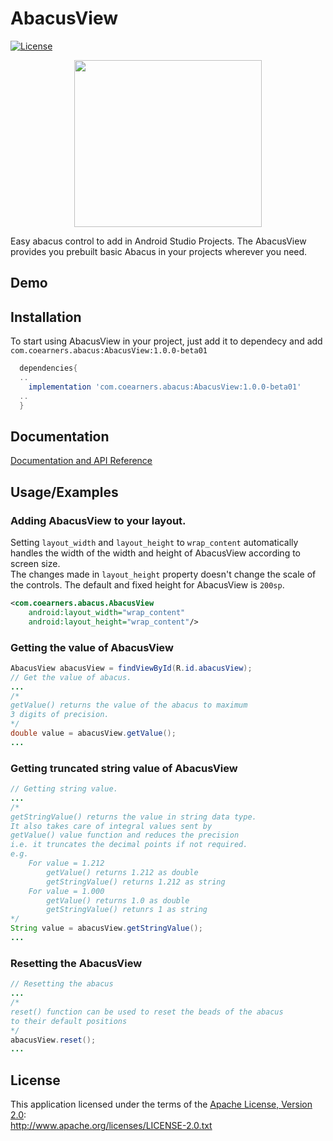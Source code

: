 
# AbacusView

[![License](https://img.shields.io/badge/License-Apache_2.0-blue.svg)](https://opensource.org/licenses/Apache-2.0)

<p align="center">
  <img width="300px" height="267px" src="https://user-images.githubusercontent.com/65446143/187054125-1367669a-6eef-4a9b-8107-9e24a844d59e.png" />
</p>


Easy abacus control to add in Android Studio Projects.
The AbacusView provides you prebuilt basic Abacus in your projects
wherever you need.


## Demo
<p align="center"
   <img src="https://user-images.githubusercontent.com/65446143/187054278-ab206378-d308-49a9-ac30-2c91f1b42ecf.gif" width="70%" height="70%"/>
 </p>


## Installation

To start using AbacusView in your project, just add it to dependecy
and add `com.coearners.abacus:AbacusView:1.0.0-beta01`

```gradle
  dependencies{
  ..
    implementation 'com.coearners.abacus:AbacusView:1.0.0-beta01'
  ..
  }
```
    
## Documentation

[Documentation and API Reference]()




## Usage/Examples

### Adding AbacusView to your layout.
Setting `layout_width` and `layout_height` to `wrap_content` automatically handles 
the width of the width and height of AbacusView according to screen size.   
The changes made in `layout_height` property doesn't change the scale of the controls.
The default and fixed height for AbacusView is `200sp`.
```xml
<com.coearners.abacus.AbacusView
    android:layout_width="wrap_content"
    android:layout_height="wrap_content"/>
```

### Getting the value of AbacusView
```java
AbacusView abacusView = findViewById(R.id.abacusView);
// Get the value of abacus.
...
/*
getValue() returns the value of the abacus to maximum  
3 digits of precision.
*/
double value = abacusView.getValue();
...
```
### Getting truncated string value of AbacusView
```java
// Getting string value.
...
/*
getStringValue() returns the value in string data type.   
It also takes care of integral values sent by   
getValue() value function and reduces the precision   
i.e. it truncates the decimal points if not required.
e.g. 
    For value = 1.212
        getValue() returns 1.212 as double  
        getStringValue() returns 1.212 as string
    For value = 1.000
        getValue() returns 1.0 as double
        getStringValue() retunrs 1 as string
*/
String value = abacusView.getStringValue();
...
```
### Resetting the AbacusView
```java
// Resetting the abacus
...
/*
reset() function can be used to reset the beads of the abacus  
to their default positions
*/
abacusView.reset();
...
```

## License
This application licensed under the terms of the [Apache License, Version 2.0](http://www.apache.org/licenses/LICENSE-2.0.txt):  
http://www.apache.org/licenses/LICENSE-2.0.txt
